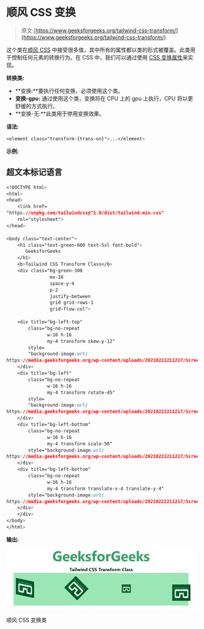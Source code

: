 # 顺风 CSS 变换

> 原文:[https://www.geeksforgeeks.org/tailwind-css-transform/](https://www.geeksforgeeks.org/tailwind-css-transform/)

这个类在[顺风 CSS](https://www.geeksforgeeks.org/css-tailwind-introduction/) 中接受很多值，其中所有的属性都以类的形式被覆盖。此类用于控制任何元素的转换行为。在 CSS 中，我们可以通过使用 [CSS 变换属性](https://www.geeksforgeeks.org/css-transform-property/)来实现。

**转换类:**

*   **变换:**要执行任何变换，必须使用这个类。
*   **变换-gpu:** 通过使用这个类，变换将在 CPU 上的 gpu 上执行，CPU 将以更舒缓的方式执行。
*   **变换-无:**此类用于停用变换效果。

**语法:**

```css
<element class="transform-{trans-on}">...</element>
```

**示例:**

## 超文本标记语言

```css
<!DOCTYPE html> 
<html> 
<head> 
    <link href= 
"https://unpkg.com/tailwindcss@^1.0/dist/tailwind.min.css"
    rel="stylesheet"> 
</head> 

<body class="text-center"> 
    <h1 class="text-green-600 text-5xl font-bold"> 
       GeeksforGeeks 
    </h1> 
    <b>Tailwind CSS Transform Class</b> 
    <div class="bg-green-300 
                mx-16 
                space-y-4 
                p-2 
                justify-between 
                grid grid-rows-1 
                grid-flow-col"> 

    <div title="bg-left-top"
        class="bg-no-repeat
               w-16 h-16
               my-4 transform skew-y-12" 
        style= 
        "background-image:url( 
https://media.geeksforgeeks.org/wp-content/uploads/20210222211217/Screenshot20210222211207.png)"> 
    </div> 
    <div title="bg-left"
        class="bg-no-repeat 
               w-16 h-16
               my-4 transform rotate-45" 
        style= 
        "background-image:url( 
https://media.geeksforgeeks.org/wp-content/uploads/20210222211217/Screenshot20210222211207.png)"> 
    </div> 
    <div title="bg-left-bottom"
        class="bg-no-repeat 
               w-16 h-16 
               my-4 transform scale-50" 
        style="background-image:url( 
https://media.geeksforgeeks.org/wp-content/uploads/20210222211217/Screenshot20210222211207.png)"> 
    </div> 
    <div title="bg-left-bottom"
        class="bg-no-repeat 
               w-16 h-16 
               my-4 transform translate-x-4 translate-y-4" 
        style="background-image:url( 
https://media.geeksforgeeks.org/wp-content/uploads/20210222211217/Screenshot20210222211207.png)"> 
    </div>
    </div> 
</body> 
</html>
```

**输出:**

![](img/9f3ef6b2866be80af73c1cc3c2fd336f.png)

顺风 CSS 变换类